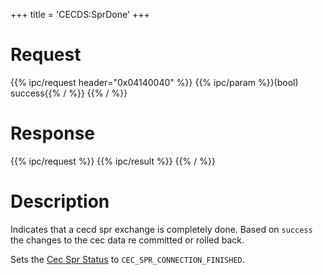 +++
title = 'CECDS:SprDone'
+++

# Request

{{% ipc/request header="0x04140040" %}}
{{% ipc/param %}}(bool) success{{% / %}}
{{% / %}}

# Response

{{% ipc/request %}}
{{% ipc/result %}}
{{% / %}}

# Description

Indicates that a cecd spr exchange is completely done. Based on `success` the changes to the cec data re committed or rolled back.

Sets the [Cec Spr Status](CECD_Services#cecsprstatus "wikilink") to `CEC_SPR_CONNECTION_FINISHED`.
